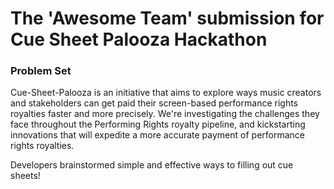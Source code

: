 # The 'Awesome Team' submission for Cue Sheet Palooza Hackathon
### Problem Set
Cue-Sheet-Palooza is an initiative that aims to explore ways music creators and stakeholders can get paid their screen-based performance rights royalties faster and more precisely. We're investigating the challenges they face throughout the Performing Rights royalty pipeline, and kickstarting innovations that will expedite a more accurate payment of performance rights royalties.

Developers brainstormed simple and effective ways to filling out cue sheets!
